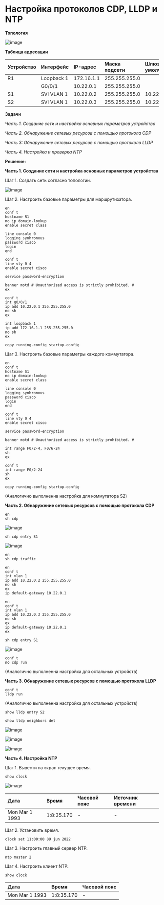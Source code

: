 # Настройка протоколов CDP, LLDP и NTP

**Топология**

![image](https://user-images.githubusercontent.com/84719218/172783685-dc326702-77c1-4a35-8df7-8b977210318b.png)

**Таблица адресации**

| Устройство    | Интерфейс          | IP-адрес                 |Маска подсети    |Шлюз по умолчанию  |
| :-------------|:------------------ | :----------------------- |:--------------- |:----------------- |
| R1            | Loopback 1         | 172.16.1.1               | 255.255.255.0   |                   |
|               | G0/0/1             | 10.22.0.1                | 255.255.255.0   |                   |
| S1            | SVI VLAN 1         | 10.22.0.2                | 255.255.255.0   | 10.22.0.1         |
| S2            | SVI VLAN 1         | 10.22.0.3                | 255.255.255.0   | 10.22.0.1         |

**Задачи**

*Часть 1. Создание сети и настройка основных параметров устройства*

*Часть 2. Обнаружение сетевых ресурсов с помощью протокола CDP*

*Часть 3: Обнаружение сетевых ресурсов с помощью протокола LLDP*

*Часть 4. Настройка и проверка NTP*

**Решение:**

**Часть 1. Создание сети и настройка основных параметров устройства**

Шаг 1. Создать сеть согласно топологии.

![image](https://user-images.githubusercontent.com/84719218/172785159-d154b114-a223-4c24-a799-5e0f1235f446.png)

Шаг 2. Настроить базовые параметры для маршрутизатора.

```
en
conf t
hostname R1
no ip domain-lookup
enable secret class
```

```
line console 0
logging synhronous
password cisco
login
end
```

```
conf t
line vty 0 4
enable secret cisco
```

```
service password-encryption
```

```
banner motd # Unauthorized access is strictly prohibited. #
ex
```

```
conf t
int g0/0/1
ip add 10.22.0.1 255.255.255.0
no sh
ex
```

```
int loopback 1
ip add 172.16.1.1 255.255.255.0
no sh
ex
```

```
copy running-config startup-config
```

Шаг 3. Настроить базовые параметры каждого коммутатора.

```
en
conf t
hostname S1
no ip domain-lookup
enable secret class
```

```
line console 0
logging synhronous
password cisco
login
end
```

```
conf t
line vty 0 4
enable secret cisco
```

```
service password-encryption
```

```
banner motd # Unauthorized access is strictly prohibited. #
```

```
int range F0/2-4, F0/6-24
sh
ex
```

```
conf t
int range F0/2-24
sh
ex
```

```
copy running-config startup-config
```

(Аналогично выполненна настройка для коммутатора S2)

**Часть 2. Обнаружение сетевых ресурсов с помощью протокола CDP**

```
en
sh cdp
```

![image](https://user-images.githubusercontent.com/84719218/172790847-e9a467a8-7c05-4750-afa7-52fea69acd01.png)

```
sh cdp entry S1
```

![image](https://user-images.githubusercontent.com/84719218/172791060-bc4bf78b-0ed7-4c85-88ac-aae9670f4b8e.png)

```
en
sh cdp traffic
```

```
en
conf t
int vlan 1
ip add 10.22.0.2 255.255.255.0
no sh
ex
ip default-gateway 10.22.0.1
```

```
en
conf t
int vlan 1
ip add 10.22.0.3 255.255.255.0
no sh
ex
ip default-gateway 10.22.0.1
ex
```

```
sh cdp entry S1
```

![image](https://user-images.githubusercontent.com/84719218/172792623-a2ef4060-5102-49f2-bc15-022a20d9f581.png)

```
conf t
no cdp run
```
(Аналогично выполненна настройка для остальных устройств)

**Часть 3. Обнаружение сетевых ресурсов с помощью протокола LLDP**

```
conf t
lldp run
```
(Аналогично выполненна настройка для остальных устройств)

```
show lldp entry S2
```

```
show lldp neighbors det
```

![image](https://user-images.githubusercontent.com/84719218/172794760-6ed4b0e0-2315-46cd-96d9-7af9933e4884.png)

![image](https://user-images.githubusercontent.com/84719218/172794943-cf7b605b-9339-4789-b5d4-fbee39684cc7.png)

![image](https://user-images.githubusercontent.com/84719218/172795037-54657020-5349-43ae-9845-e395b2c31367.png)

**Часть 4. Настройка NTP**

Шаг 1. Вывести на экран текущее время.

```
show clock
```

![image](https://user-images.githubusercontent.com/84719218/172795958-d137fcd0-79d6-46fa-8181-2cfadf657ba1.png)

| Дата          | Время              | Часовой пояс    |Источник времени |
| :-------------|:------------------ | :---------------|:--------------- |
| Mon Mar 1 1993| 1:8:35.170         | -               | -               |

Шаг 2. Установить время.

```
clock set 11:00:00 09 jun 2022
```

Шаг 3. Настроить главный сервер NTP.

```
ntp master 2
```

Шаг 4. Настроить клиент NTP.

```
show clock
```

| Дата          | Время              | Часовой пояс    |
| :-------------|:------------------ | :---------------|
| Mon Mar 1 1993| 1:8:35.170         | -               |

















